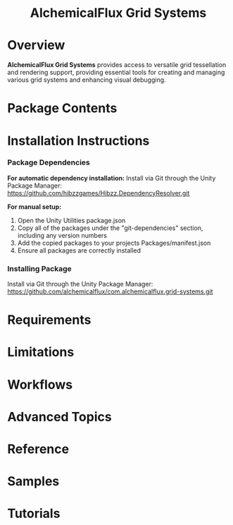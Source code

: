 <h1 align="center" style="border-bottom: none;">AlchemicalFlux Grid Systems</h1>

# Overview

**AlchemicalFlux Grid Systems** provides access to versatile grid tessellation and rendering support, providing essential tools for creating and managing various grid systems and enhancing visual debugging.

# Package Contents

# Installation Instructions

### Package Dependencies
**For automatic dependency installation:**
Install via Git through the Unity Package Manager:  
https://github.com/hibzzgames/Hibzz.DependencyResolver.git  

**For manual setup:**
1) Open the Unity Utilities package.json  
2) Copy all of the packages under the "git-dependencies" section, including any version numbers  
3) Add the copied packages to your projects Packages/manifest.json  
4) Ensure all packages are correctly installed

### Installing Package
Install via Git through the Unity Package Manager:  
https://github.com/alchemicalflux/com.alchemicalflux.grid-systems.git  

# Requirements

# Limitations

# Workflows

# Advanced Topics

# Reference

# Samples

# Tutorials